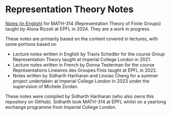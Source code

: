 # Representation Theory Notes

[Notes (in English)](https://github.com/thefundamentaltheor3m/RepTheoryEPFL/blob/main/TeX_Outputs/main.pdf) for MATH-314 (Representation Theory of Finite Groups) taught by Aluna Rizzoli at EPFL in 2024. They are a work in progress.

These notes are primarily based on the content covered in lectures, with some portions based on

* Lecture notes written in English by Travis Schedler for the course Group Representation Theory taught at Imperial College London in 2021.
* Lecture notes written in French by Donna Testerman for the course Représentations Linéaires des Groupes Finis taught at EPFL in 2022.
* Notes written by Sidharth Hariharan and Linxiao Cheng for a summer project undertaken at Imperial College London in 2023 under the supervision of Michele Zordan.

These notes were compiled by Sidharth Hariharan (who also owns this repository on GitHub). Sidharth took MATH-314 at EPFL whilst on a yearlong exchange programme from Imperial College London.
